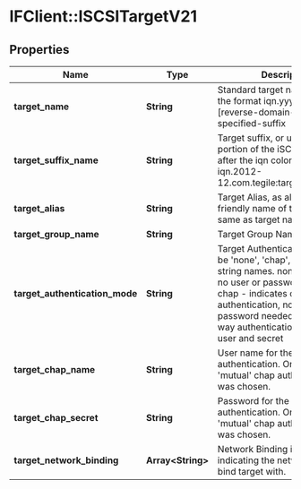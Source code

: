 # IFClient::ISCSITargetV21

## Properties
Name | Type | Description | Notes
------------ | ------------- | ------------- | -------------
**target_name** | **String** | Standard target names are of the format iqn.yyyy-mm.[reverse-domain-name]:user-specified-suffix | [optional] 
**target_suffix_name** | **String** | Target suffix, or user specified portion of the iSCSI target name after the iqn colon  (e.g. iqn.2012-12.com.tegile:targetSuffixName)  | [optional] 
**target_alias** | **String** | Target Alias, as alternate user friendly name of target (often same as target name suffix) | [optional] 
**target_group_name** | **String** | Target Group Name | [optional] 
**target_authentication_mode** | **String** | Target Authentication type. Must be &#39;none&#39;, &#39;chap&#39;, or &#39;mutual&#39; string names.   none - indicates no user or password needed   chap - indicates one way authentication, no user or password needed   mutual - two way authentication, supply chap user and secret  | [optional] 
**target_chap_name** | **String** | User name for the chap authentication. Only required if &#39;mutual&#39; chap authentication was chosen.        | [optional] 
**target_chap_secret** | **String** | Password for the chap authentication. Only required if &#39;mutual&#39; chap authentication was chosen.  | [optional] 
**target_network_binding** | **Array&lt;String&gt;** | Network Binding ip:port string indicating the network ports to bind target with. | [optional] 


